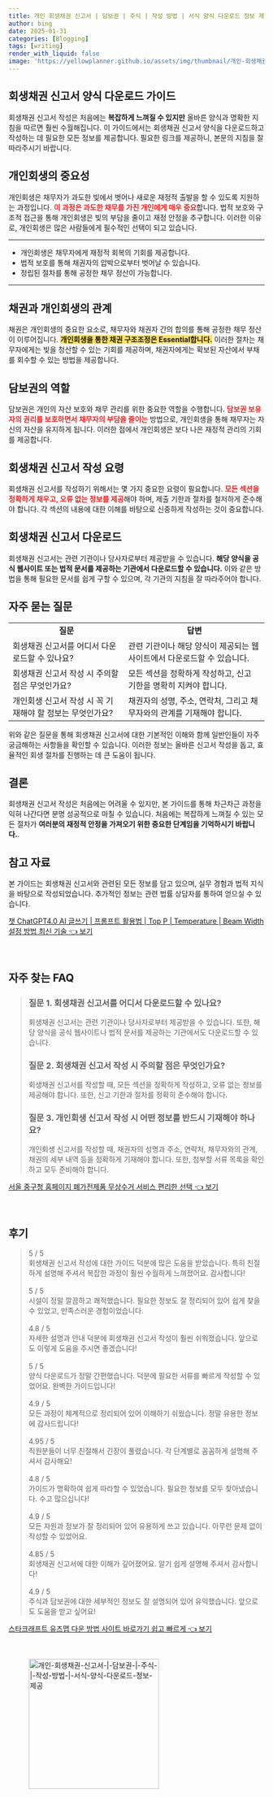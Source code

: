 ```yaml
---
title: 개인 회생채권 신고서 | 담보권 | 주식 | 작성 방법 | 서식 양식 다운로드 정보 제공
author: bing
date: 2025-01-31
categories: [Blogging]
tags: [writing]
render_with_liquid: false
image: 'https://yellowplanner.github.io/assets/img/thumbnail/개인-회생채권-신고서-|-담보권-|-주식-|-작성-방법-|-서식-양식-다운로드-정보-제공.webp'
---
```



<h2 id='회생채권신고서양식다운로드가이드'>회생채권 신고서 양식 다운로드 가이드</h2>

<p>회생채권 신고서 작성은 처음에는 <b>복잡하게 느껴질 수 있지만</b> 올바른 양식과 명확한 지침을 따르면 훨씬 수월해집니다. 이 가이드에서는 회생채권 신고서 양식을 다운로드하고 작성하는 데 필요한 모든 정보를 제공합니다. 필요한 링크를 제공하니, 본문의 지침을 잘 따라주시기 바랍니다.</p>

<h2 id='개인회생의중요성'>개인회생의 중요성</h2>

<p>개인회생은 채무자가 과도한 빚에서 벗어나 새로운 재정적 출발을 할 수 있도록 지원하는 과정입니다. <b><span style="color: #ee2323;">이 과정은 과도한 채무를 가진 개인에게 매우 중요</span></b>합니다. 법적 보호와 구조적 접근을 통해 개인회생은 빚의 부담을 줄이고 재정 안정을 추구합니다. 이러한 이유로, 개인회생은 많은 사람들에게 필수적인 선택이 되고 있습니다.</p>

<hr />

<ul>
    <li>개인회생은 채무자에게 재정적 회복의 기회를 제공합니다.</li>
    <li>법적 보호를 통해 채권자의 압박으로부터 벗어날 수 있습니다.</li>
    <li>정립된 절차를 통해 공정한 채무 정산이 가능합니다.</li>
</ul>

<hr />

<h2 id='채권과개인회생'>채권과 개인회생의 관계</h2>

<p>채권은 개인회생의 중요한 요소로, 채무자와 채권자 간의 합의를 통해 공정한 채무 정산이 이루어집니다. <b><span style="background-color: #ffe066;">개인회생을 통한 채권 구조조정은 Essential합니다.</span></b> 이러한 절차는 채무자에게는 빚을 청산할 수 있는 기회를 제공하며, 채권자에게는 확보된 자산에서 부채를 회수할 수 있는 방법을 제공합니다.</p>

<h2 id='담보권의역할'>담보권의 역할</h2>

<p>담보권은 개인의 자산 보호와 채무 관리를 위한 중요한 역할을 수행합니다. <b><span style="color: #ee2323;">담보권 보유자의 권리를 보호하면서 채무자의 부담을 줄이는</span></b> 방법으로, 개인회생을 통해 채무자는 자신의 자산을 유지하게 됩니다. 이러한 점에서 개인회생은 보다 나은 재정적 관리의 기회를 제공합니다.</p>

<h2 id='회생채권신고서란?>회생채권 신고서란?</h2>

<p>회생채권 신고서는 채무자의 회생 절차에 참여하고자 하는 채권자가 제출하는 법적 문서입니다. 올바른 작성은 채권자의 권리 주장에 있어 매우 중요하며, <b><span style="background-color: #ffe066;">각종 정보와 세부 사항의 정확한 제공이 필수적입니다.</span></b> 채권자는 이 신고서를 통해 자신의 권리를 확보할 수 있습니다.</p>

<h2 id='신고서작성요령'>회생채권 신고서 작성 요령</h2>

<p>회생채권 신고서를 작성하기 위해서는 몇 가지 중요한 요령이 필요합니다. <b><span style="color: #ee2323;">모든 섹션을 정확하게 채우고, 오류 없는 정보를 제공</span></b>해야 하며, 제출 기한과 절차를 철저하게 준수해야 합니다. 각 섹션의 내용에 대한 이해를 바탕으로 신중하게 작성하는 것이 중요합니다.</p>

<h2 id='회생채권신고서다운로드'>회생채권 신고서 다운로드</h2>

<p>회생채권 신고서는 관련 기관이나 당사자로부터 제공받을 수 있습니다. <b>해당 양식을 공식 웹사이트 또는 법적 문서를 제공하는 기관에서 다운로드할 수 있습니다.</b> 이와 같은 방법을 통해 필요한 문서를 쉽게 구할 수 있으며, 각 기관의 지침을 잘 따라주어야 합니다.</p>

<h2 id='자주묻는질문'>자주 묻는 질문</h2>

<table>
    <tr>
        <td style="text-align: center; height: 17px;"><b>질문</b></td>
        <td style="text-align: center; height: 17px;"><b>답변</b></td>
    </tr>
    <tr>
        <td>회생채권 신고서를 어디서 다운로드할 수 있나요?</td>
        <td>관련 기관이나 해당 양식이 제공되는 웹사이트에서 다운로드할 수 있습니다.</td>
    </tr>
    <tr>
        <td>회생채권 신고서 작성 시 주의할 점은 무엇인가요?</td>
        <td>모든 섹션을 정확하게 작성하고, 신고 기한을 명확히 지켜야 합니다.</td>
    </tr>
    <tr>
        <td>개인회생 신고서 작성 시 꼭 기재해야 할 정보는 무엇인가요?</td>
        <td>채권자의 성명, 주소, 연락처, 그리고 채무자와의 관계를 기재해야 합니다.</td>
    </tr>
</table>

<p>위와 같은 질문을 통해 회생채권 신고서에 대한 기본적인 이해와 함께 일반인들이 자주 궁금해하는 사항들을 확인할 수 있습니다. 이러한 정보는 올바른 신고서 작성을 돕고, 효율적인 회생 절차를 진행하는 데 큰 도움이 됩니다.</p>

<h2 id='결론'>결론</h2>

<p>회생채권 신고서 작성은 처음에는 어려울 수 있지만, 본 가이드를 통해 차근차근 과정을 익혀 나간다면 분명 성공적으로 마칠 수 있습니다. 처음에는 복잡하게 느껴질 수 있는 모든 절차가 <b>여러분의 재정적 안정을 가져오기 위한 중요한 단계임을 기억하시기 바랍니다.</b>.</p>

<h2 id='참고자료'>참고 자료</h2>

<p>본 가이드는 회생채권 신고서와 관련된 모든 정보를 담고 있으며, 실무 경험과 법적 지식을 바탕으로 작성되었습니다. 추가적인 정보는 관련 법률 상담자를 통하여 얻으실 수 있습니다.</p>


<p><a class="click-button" title="챗 ChatGPT4.0 AI 글쓰기 | 프롬프트 활용법 | Top P | Temperature | Beam Width 설정 방법 최신 기술" href="https://yellowplanner.github.io/posts/%EC%B1%97-ChatGPT4.0-AI-%EA%B8%80%EC%93%B0%EA%B8%B0-%ED%94%84%EB%A1%AC%ED%94%84%ED%8A%B8-%ED%99%9C%EC%9A%A9%EB%B2%95-Top-P-Temperature-Beam-Width-%EC%84%A4%EC%A0%95-%EB%B0%A9%EB%B2%95-%EC%B5%9C%EC%8B%A0-%EA%B8%B0%EC%88%A0/" rel="dofollow">챗 ChatGPT4.0 AI 글쓰기 | 프롬프트 활용법 | Top P | Temperature | Beam Width 설정 방법 최신 기술 👈 보기</a></p><br>
<h2 id='자주_찾는_FAQ'>자주 찾는 FAQ</h2>
<div itemscope="" itemtype="https://schema.org/FAQPage"> 
<blockquote> 
<div itemscope="" itemprop="mainEntity" itemtype="https://schema.org/Question"> 
<h3 itemprop="name">질문 1. 회생채권 신고서를 어디서 다운로드할 수 있나요?</h3> 
<div itemscope="" itemprop="acceptedAnswer" itemtype="https://schema.org/Answer"> 
<span itemprop="text"> 
<p>회생채권 신고서는 관련 기관이나 당사자로부터 제공받을 수 있습니다. 또한, 해당 양식을 공식 웹사이트나 법적 문서를 제공하는 기관에서도 다운로드할 수 있습니다.</p> 
</span> 
</div> 
</div> 
<div itemscope="" itemprop="mainEntity" itemtype="https://schema.org/Question"> 
<h3 itemprop="name">질문 2. 회생채권 신고서 작성 시 주의할 점은 무엇인가요?</h3> 
<div itemscope="" itemprop="acceptedAnswer" itemtype="https://schema.org/Answer"> 
<span itemprop="text"> 
<p>회생채권 신고서를 작성할 때, 모든 섹션을 정확하게 작성하고, 오류 없는 정보를 제공해야 합니다. 또한, 신고 기한과 절차를 정확히 준수해야 합니다.</p> 
</span> 
</div> 
</div> 
<div itemscope="" itemprop="mainEntity" itemtype="https://schema.org/Question"> 
<h3 itemprop="name">질문 3. 개인회생 신고서 작성 시 어떤 정보를 반드시 기재해야 하나요?</h3> 
<div itemscope="" itemprop="acceptedAnswer" itemtype="https://schema.org/Answer"> 
<span itemprop="text"> 
<p>개인회생 신고서를 작성할 때, 채권자의 성명과 주소, 연락처, 채무자와의 관계, 채권의 세부 내역 등을 정확하게 기재해야 합니다. 또한, 첨부할 서류 목록을 확인하고 모두 준비해야 합니다.</p> 
</span> 
</div> 
</div> 
</blockquote> 
</div>
<p><a class="click-button" title="서울 중구청 홈페이지 폐가전제품 무상수거 서비스 편리한 선택" href="https://yellowplanner.github.io/posts/%EC%84%9C%EC%9A%B8-%EC%A4%91%EA%B5%AC%EC%B2%AD-%ED%99%88%ED%8E%98%EC%9D%B4%EC%A7%80-%ED%8F%90%EA%B0%80%EC%A0%84%EC%A0%9C%ED%92%88-%EB%AC%B4%EC%83%81%EC%88%98%EA%B1%B0-%EC%84%9C%EB%B9%84%EC%8A%A4-%ED%8E%B8%EB%A6%AC%ED%95%9C-%EC%84%A0%ED%83%9D/" rel="dofollow">서울 중구청 홈페이지 폐가전제품 무상수거 서비스 편리한 선택 👈 보기</a></p><br>
<h2 id='후기'>후기</h2>
<div itemscope itemtype="https://schema.org/Product">
  <blockquote>
  <div itemprop="review" itemscope itemtype="https://schema.org/Review">
      <div itemprop="reviewRating" itemscope itemtype="https://schema.org/Rating"> <span itemprop="ratingValue">5</span> / <span itemprop="bestRating">5</span> </div>
      <span itemprop="reviewBody">회생채권 신고서 작성에 대한 가이드 덕분에 많은 도움을 받았습니다. 특히 친절하게 설명해 주셔서 복잡한 과정이 훨씬 수월하게 느껴졌어요. 감사합니다!</span>
  </div>
  <br>
  <div itemprop="review" itemscope itemtype="https://schema.org/Review">
      <div itemprop="reviewRating" itemscope itemtype="https://schema.org/Rating"> <span itemprop="ratingValue">5</span> / <span itemprop="bestRating">5</span> </div>
      <span itemprop="reviewBody">시설이 정말 깔끔하고 쾌적했습니다. 필요한 정보도 잘 정리되어 있어 쉽게 찾을 수 있었고, 만족스러운 경험이었습니다.</span>
  </div>
  <br>
  <div itemprop="review" itemscope itemtype="https://schema.org/Review">
      <div itemprop="reviewRating" itemscope itemtype="https://schema.org/Rating"> <span itemprop="ratingValue">4.8</span> / <span itemprop="bestRating">5</span> </div>
      <span itemprop="reviewBody">자세한 설명과 안내 덕분에 회생채권 신고서 작성이 훨씬 쉬워졌습니다. 앞으로도 이렇게 도움을 주시면 좋겠습니다!</span>
  </div>
  <br>
  <div itemprop="review" itemscope itemtype="https://schema.org/Review">
      <div itemprop="reviewRating" itemscope itemtype="https://schema.org/Rating"> <span itemprop="ratingValue">5</span> / <span itemprop="bestRating">5</span> </div>
      <span itemprop="reviewBody">양식 다운로드가 정말 간편했습니다. 덕분에 필요한 서류를 빠르게 작성할 수 있었어요. 완벽한 가이드입니다!</span>
  </div>
  <br>
  <div itemprop="review" itemscope itemtype="https://schema.org/Review">
      <div itemprop="reviewRating" itemscope itemtype="https://schema.org/Rating"> <span itemprop="ratingValue">4.9</span> / <span itemprop="bestRating">5</span> </div>
      <span itemprop="reviewBody">모든 과정이 체계적으로 정리되어 있어 이해하기 쉬웠습니다. 정말 유용한 정보에 감사드립니다!</span>
  </div>
  <br>
  <div itemprop="review" itemscope itemtype="https://schema.org/Review">
      <div itemprop="reviewRating" itemscope itemtype="https://schema.org/Rating"> <span itemprop="ratingValue">4.95</span> / <span itemprop="bestRating">5</span> </div>
      <span itemprop="reviewBody">직원분들이 너무 친절해서 긴장이 풀렸습니다. 각 단계별로 꼼꼼하게 설명해 주셔서 감사해요!</span>
  </div>
  <br>
  <div itemprop="review" itemscope itemtype="https://schema.org/Review">
      <div itemprop="reviewRating" itemscope itemtype="https://schema.org/Rating"> <span itemprop="ratingValue">4.8</span> / <span itemprop="bestRating">5</span> </div>
      <span itemprop="reviewBody">가이드가 명확하여 쉽게 따라할 수 있었습니다. 필요한 정보를 모두 찾아냈습니다. 수고 많으십니다!</span>
  </div>
  <br>
  <div itemprop="review" itemscope itemtype="https://schema.org/Review">
      <div itemprop="reviewRating" itemscope itemtype="https://schema.org/Rating"> <span itemprop="ratingValue">4.9</span> / <span itemprop="bestRating">5</span> </div>
      <span itemprop="reviewBody">모든 자원과 정보가 잘 정리되어 있어 유용하게 쓰고 있습니다. 아무런 문제 없이 작성할 수 있었어요.</span>
  </div>
  <br>
  <div itemprop="review" itemscope itemtype="https://schema.org/Review">
      <div itemprop="reviewRating" itemscope itemtype="https://schema.org/Rating"> <span itemprop="ratingValue">4.85</span> / <span itemprop="bestRating">5</span> </div>
      <span itemprop="reviewBody">회생채권 신고서에 대한 이해가 깊어졌어요. 알기 쉽게 설명해 주셔서 감사합니다!</span>
  </div>
  <br>
  <div itemprop="review" itemscope itemtype="https://schema.org/Review">
      <div itemprop="reviewRating" itemscope itemtype="https://schema.org/Rating"> <span itemprop="ratingValue">4.9</span> / <span itemprop="bestRating">5</span> </div>
      <span itemprop="reviewBody">주식과 담보권에 대한 세부적인 정보도 잘 설명되어 있어 유익했습니다. 앞으로도 도움을 받고 싶어요!</span>
  </div>
  </blockquote>
</div>
<p><a class="click-button" title="스타크래프트 유즈맵 다운 방법 사이트 바로가기 쉽고 빠르게" href="https://yellowplanner.github.io/posts/%EC%8A%A4%ED%83%80%ED%81%AC%EB%9E%98%ED%94%84%ED%8A%B8-%EC%9C%A0%EC%A6%88%EB%A7%B5-%EB%8B%A4%EC%9A%B4-%EB%B0%A9%EB%B2%95-%EC%82%AC%EC%9D%B4%ED%8A%B8-%EB%B0%94%EB%A1%9C%EA%B0%80%EA%B8%B0-%EC%89%BD%EA%B3%A0-%EB%B9%A0%EB%A5%B4%EA%B2%8C/" rel="dofollow">스타크래프트 유즈맵 다운 방법 사이트 바로가기 쉽고 빠르게 👈 보기</a></p><br>
<figure class="image"><img src="https://yellowplanner.github.io/assets/img/thumbnail/개인-회생채권-신고서-|-담보권-|-주식-|-작성-방법-|-서식-양식-다운로드-정보-제공.webp" alt="개인-회생채권-신고서-|-담보권-|-주식-|-작성-방법-|-서식-양식-다운로드-정보-제공" width="256" height="256"></figure>